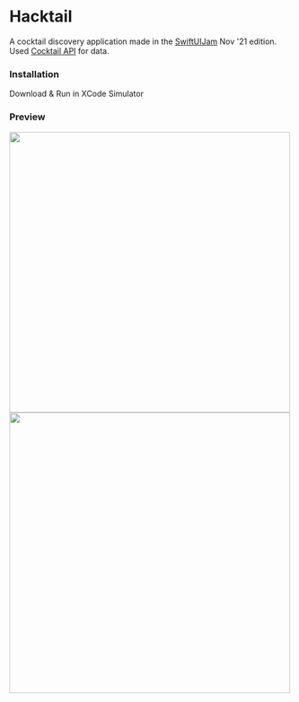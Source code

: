 # Hacktail
A cocktail discovery application made in the [SwiftUIJam](https://www.swiftuijam.com/index.html) Nov '21 edition.
Used [Cocktail API](https://rapidapi.com/thecocktaildb/api/the-cocktail-db/) for data.

### Installation
Download & Run in XCode Simulator

### Preview
<img src="https://user-images.githubusercontent.com/11782011/140909966-43894bd7-b859-4247-bcf9-3cce4b6617fe.png" height="500"> <img src="https://user-images.githubusercontent.com/11782011/140909982-127dd9f8-1ad7-4a53-9e8a-d77dded52ba5.png" height="500">
